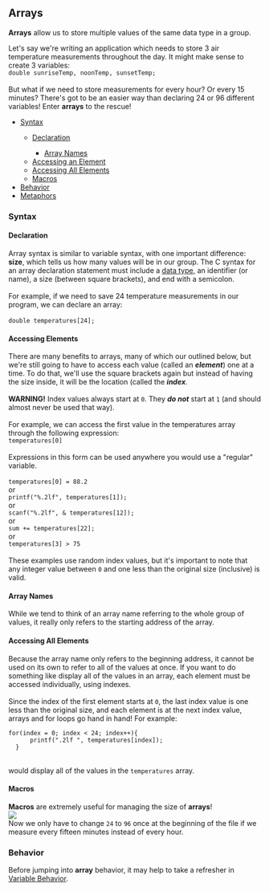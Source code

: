 <h2>Arrays</h2>
<p><strong>Arrays</strong> allow us to store multiple values of the same data type in a group.</p>
<p>Let's say we're writing an application which needs to store 3 air temperature measurements throughout the day. It might make sense to create 3 variables:<br>
  <code>double sunriseTemp, noonTemp, sunsetTemp;</code><br>
  <br>But what if we need to store measurements for every hour? Or every 15 minutes? There's got to be an easier way than declaring 24 or 96 different variables! Enter <strong>arrays</strong> to the rescue!
</p>
<ul>
    <li><a href="#syntax">Syntax</a></li>
    <ul><li><a href="#declaration">Declaration</a></li>
        <ul><li><a href="#array_names">Array Names</a></li></ul>
        <li><a href="#element_access">Accessing an Element</a></li>
        <li><a href="#all_elements">Accessing All Elements</a></li>
        <li><a href="#macros">Macros</a></li></ul>
    <li><a href="#behavior">Behavior</a>
    </li>
    <li><a href="#metaphor">Metaphors</a></li>
</ul>
<h3><a name="syntax">Syntax</a></h3>
<h4><a name="declaration">Declaration</a></h4>
<p>
  Array syntax is similar to variable syntax, with one important difference: <strong>size</strong>, which tells us how many values will be in our group. 
  The C <span title="coding rules for a programming language">syntax</span> for an array declaration statement must include 
  a <a href="https://github.com/erinkeith/erinkeith.github.io/blob/main/135/topics/variables.md)">data type</a>, an identifier (or name), a size (between square brackets), and end with a semicolon.<br>
  <br>For example, if we need to save 24 temperature measurements in our program, we can declare an array:<br><br>
  <code>double temperatures[24];</code>
</p>
<h4><a name="element_access">Accessing Elements</a></h4>
<p>
  There are many benefits to arrays, many of which our outlined below, but we're still going to have to access each value (called an <strong><em>element</em></strong>) one at a time. 
  To do that, we'll use the square brackets again but instead of having the size inside, it will be the location (called the <strong><em>index</em></strong>.<br><br>
  <strong>WARNING!</strong> Index values always start at <code>0</code>. They <strong><em>do not</em></strong> start at <code>1</code> (and should almost never be used that way).<br>
  <br>For example, we can access the first value in the temperatures array through the following expression:<br>
  <code>temperatures[0]</code><br>
  <br>Expressions in this form can be used anywhere you would use a "regular" variable.<br>
  <br><code>temperatures[0] = 88.2</code><br>
  or<br>
  <code>printf("%.2lf", temperatures[1]);</code><br>
  or<br>
  <code>scanf("%.2lf", &amp temperatures[12]);</code><br>
  or<br>
  <code>sum += temperatures[22];</code><br>
  or<br>
  <code>temperatures[3] > 75</code><br>
  <br>These examples use random index values, but it's important to note that any integer value between <code>0</code> and one less than the original size (inclusive) is valid.
</p>
<h4><a name="array_names">Array Names</a></h4>
<p>
  While we tend to think of an array name referring to the whole group of values, it really only refers to the starting address of the array. 
</p>

<h4><a name="all_elements">Accessing All Elements</a></h4>
<p>
  Because the array name only refers to the beginning address, it cannot be used on its own to refer to all of the values at once. If you want to do something like display all of the values in an array, each element must be accessed individually, using indexes.<br>
  <br>Since the index of the first element starts at <code>0</code>, the last index value is one less than the original size, and each element is at the next index value, arrays and for loops go hand in hand! For example: <br>
  <pre><code>for(index = 0; index < 24; index++){
      printf(".2lf ", temperatures[index]);
  }</code></pre><br>
  would display all of the values in the <code>temperatures</code> array.
</p>
<h4><a name="macros">Macros</a></h4>
<p><strong>Macros</strong> are extremely useful for managing the size of <strong>arrays</strong>!<br>
  <img src="https://github.com/user-attachments/assets/3e9ef33f-3609-406d-81bc-44c3ea0237ec"><br>
  Now we only have to change <code>24</code> to <code>96</code> once at the beginning of the file if we measure every fifteen minutes instead of every hour.
</p>
<h3><a name="behavior">Behavior</a></h3>
<p>
  Before jumping into <strong>array</strong> behavior, it may help to take a refresher in <a href="https://github.com/erinkeith/erinkeith.github.io/blob/main/135/topics/variables.md#behavior">Variable Behavior</a>.<br><br>
  
</p>
